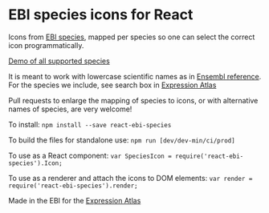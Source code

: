 EBI species icons for React
======================

Icons from [EBI species](http://www.ebi.ac.uk/web_guidelines/fonts/EBI-Species/), mapped per species so one can select the correct icon programmatically.

[Demo of all supported species](https://wbazant.github.io/react-ebi-species/html/)

It is meant to work with lowercase scientific names as in [Ensembl reference](http://www.ensembl.org/info/about/species.html). For the species we include, see search box in [Expression Atlas](http://www.ebi.ac.uk/gxa)

Pull requests to enlarge the mapping of species to icons, or with alternative names of species, are very welcome!


To install:
`npm install --save react-ebi-species`

To build the files for standalone use:
`npm run [dev/dev-min/ci/prod]`

To use as a React component:
`var SpeciesIcon = require('react-ebi-species').Icon;`

To use as a renderer and attach the icons to DOM elements:
`var render = require('react-ebi-species').render;`

Made in the EBI for the [Expression Atlas](http://www.ebi.ac.uk/gxa)
